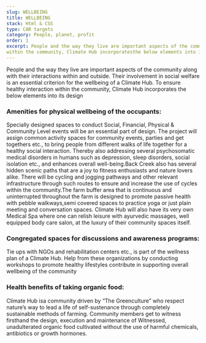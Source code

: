 ```yaml
---
slug: WELLBEING
title: WELLBEING 
stack: Html & CSS
type: CAR targets
category: People, planet, profit
order: 1
excerpt: People and the way they live are important aspects of the community along with their interactions within and outside. Their involvement in socialwelfare is an essential criterion for the wellbeingof a Climate Hub. To ensure healthy interaction
within the community, Climate Hub incorporatesthe below elements into its design
---
```


People and the way they live are important aspects of the community along with their interactions within and outside. Their involvement in social welfare is an essential criterion for the wellbeing of a Climate Hub. To ensure healthy interaction within the community, Climate Hub incorporates the below elements into its design

### Amenities for physical wellbeing of the occupants:

Specially designed spaces to conduct Social, Financial, Physical & Community Level events will be an essential part of design. The project will assign common activity spaces for community events, parties and get togethers etc., to bring people from different walks of life together for a healthy social interaction. Thereby also addressing several psychosomatic medical disorders in
humans such as depression, sleep disorders, social isolation etc., and enhances overall well-being.Back Creek also has several hidden scenic paths that are a joy to fitness enthusiasts and nature lovers alike. There will be cycling and jogging pathways and other relevant infrastructure through such routes to ensure and increase the use of cycles within the community.The farm buffer area that is continuous and uninterrupted throughout the farm is designed to promote passive health with pebble walkways,semi covered spaces to practice yoga or just plain meeting and conversation spaces. Climate Hub will also have its very own Medical Spa where one can relish leisure with ayurvedic massages, well equipped body care salon, at the luxury of their community spaces itself.

### Congregated spaces for discussions and awareness programs:

Tie ups with NGOs and rehabilitation centers etc., is part of the wellness plan of a Climate Hub. Help from these organizations by conducting workshops to promote healthy lifestyles contribute in supporting overall wellbeing of the community

### Health benefits of taking organic food: 

Climate Hub isa community driven by “The Greenculture” who respect nature’s way to lead a life of self-sustenance through completely sustainable methods of farming. Community members get to witness firsthand the design, execution and maintenance of Witnessed, unadulterated organic food cultivated without the use of harmful chemicals, antibiotics or growth hormones.
